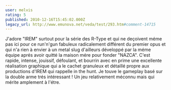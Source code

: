 ```yaml
---
user: melvis
rating: 5
published: 2010-12-16T15:45:02.000Z
legacy_url: http://www.emunova.net/veda/test/293.htm#comment-14715
---
```

J'adore "IREM" surtout pour la série des R-Type et qui ne deçoivent méme pas ici pour ce run'n'gun fabuleux radicalement différent du premier opus et qui n'a rien à envier à un metal slug d'ailleurs développé par la méme équipe aprés avoir quitté la maison mére pour fonder "NAZCA". 
C'est rapide, intense, jouissif, défoulant, et bourrin avec en prime une excellente réalisation graphique qui a le cachet granuleux et détaillé propre aux productions d'IREM qui rappelle in the hunt. Je touve le gameplay basé sur la double arme trés intéressant ! 
Un jeu relativement méconnu mais qui mérite amplement à l'étre.